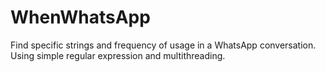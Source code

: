# WhenWhatsApp
Find specific strings and frequency of usage in a WhatsApp conversation. Using simple regular expression and multithreading.
